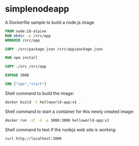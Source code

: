 # simplenodeapp

A Dockerfile sample to build a node.js image

```Dockerfile
FROM node:10-alpine
RUN mkdir -p /src/app
WORKDIR /src/app

COPY ./src/package.json /src/app/package.json

RUN npm install 

COPY ./src /src/app

EXPOSE 3000

CMD ["npm","start"]
```

Shell command to build the image:

```bash
docker build -t helloworld-app:v1 .
```

Shell command to start a container for this newly created image:

```bash
docker run -it -d -p 3000:3000 helloworld-app:v1
```

Shell command to test if the nodejs web site is working:

```bash
curl http://localhost:3000
```
